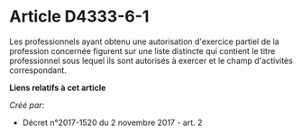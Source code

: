 # Article D4333-6-1

Les professionnels ayant obtenu une autorisation d'exercice partiel de la profession concernée figurent sur une liste
distincte qui contient le titre professionnel sous lequel ils sont autorisés à exercer et le champ d'activités correspondant.

**Liens relatifs à cet article**

_Créé par_:

  - Décret n°2017-1520 du 2 novembre 2017 - art. 2
